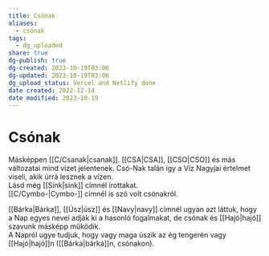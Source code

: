 ```yaml
---
title: Csónak
aliases:
  - csónak
tags:
  - dg_uploaded
share: true
dg-publish: true
dg-created: 2023-10-19T03:06
dg-updated: 2023-10-19T03:06
dg_upload_status: Vercel and Netlify done
date created: 2022-12-14
date modified: 2023-10-19
---
```


# Csónak

Másképpen [[C/Csanak\|csanak]]. [[CSA\|CSA]], [[CSO\|CSO]] és más változatai mind vizet jelentenek. Csó-Nak talán így a Víz Nagyjai értelmet viseli, akik úrrá lesznek a vízen.  
Lásd még [[Sink\|sink]] címnél írottakat.  
[[C/Cymbo-\|Cymbo-]] címnél is szó volt csónakról.  

[[Bárka\|Bárka]], [[Úsz\|úsz]] és [[Navy\|navy]] címnél ugyan azt láttuk, hogy a Nap egyes nevei adják ki a hasonló fogalmakat, de csónak és [[Hajó\|hajó]] szavunk másképp működik.  
A Napról ugye tudjuk, hogy vagy maga úszik az ég tengerén vagy [[Hajó\|hajó]]n ([[Bárka\|bárká]]n, csónakon).  
